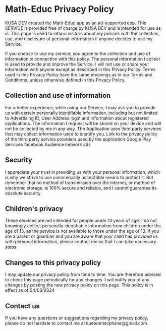#
<!DOCTYPE html>
<html>

<body>
    <h1>Math-Educ Privacy Policy</h1>
    <p>
    KUSA DEV created the Math-Educ app as an ad-supported app. This SERVICE is provided free of charge by KUSA DEV and is intended for use as is.
This page is used to inform visitors about my policies with the collection, use, and disclosure of personal information if anyone decides to use my Service.</p>
If you choose to use my service, you agree to the collection and use of information in connection with this policy. The personal information I collect is used to provide and improve the Service. I will not use or share your information with anyone except as described in this Privacy Policy.
Terms used in this Privacy Policy have the same meanings as in our Terms and Conditions, unless otherwise defined in this Privacy Policy.

 <h2>Collection and use of information</h2>
<p>For a better experience, while using our Service, I may ask you to provide us with certain personally identifiable information, including but not limited to Advertising ID, User Address login and information about registered applications. The information I request will be stored on your device and will not be collected by me in any way.
The Application uses third party services that may collect information used to identify you.
Link to the privacy policy of the third party service providers used by the application
Google Play Services
facebook Audience network ads</p>


 <h2>Security</h2>
<p>I appreciate your trust in providing us with your personal information, which is why we strive to use commercially acceptable means to protect it. But remember that no method of transmission over the Internet, or method of electronic storage, is 100% secure and reliable, and I cannot guarantee its absolute security.</p>



<h2>Children's privacy</h2>
<p>These services are not intended for people under 13 years of age. I do not knowingly collect personally identifiable information from children under the age of 13, as the service is not available to those under the age of 13. If you are a parent or guardian and you are aware that your child has provided us with personal information, please contact me so that I can take necessary steps.
</p>

<h2>Changes to this privacy policy</h2>
<p>I may update our privacy policy from time to time. You are therefore advised to check this page periodically for any changes. I will notify you of any changes by posting the new privacy policy on this page.
This policy is in effect as of 04/03/2024
</p>


<h2>Contact us</h2>
<p>
If you have any questions or suggestions regarding my privacy policy, please do not hesitate to contact me at kuetearistophane@gmail.com.
    </p>
</body>
</html>
